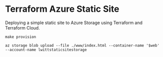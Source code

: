 # Terraform Azure Static Site #

Deploying a simple static site to Azure Storage using Terraform and Terraform Cloud.

```
make provision
```

```
az storage blob upload --file ./www/index.html --container-name '$web' --account-name lwittstaticsitestorage
```
